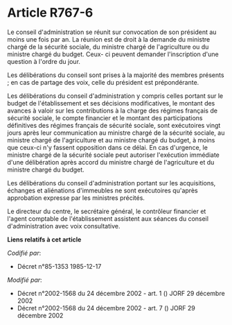 # Article R767-6

Le conseil d'administration se réunit sur convocation de son président au moins une fois par an. La réunion est de droit à la
demande du ministre chargé de la sécurité sociale, du ministre chargé de l'agriculture ou du ministre chargé du budget. Ceux-
ci peuvent demander l'inscription d'une question à l'ordre du jour.

Les délibérations du conseil sont prises à la majorité des membres présents ; en cas de partage des voix, celle du président
est prépondérante.

Les délibérations du conseil d'administration y compris celles portant sur le budget de l'établissement et ses décisions
modificatives, le montant des avances à valoir sur les contributions à la charge des régimes français de sécurité sociale, le
compte financier et le montant des participations définitives des régimes français de sécurité sociale, sont exécutoires
vingt jours après leur communication au ministre chargé de la sécurité sociale, au ministre chargé de l'agriculture et au
ministre chargé du budget, à moins que ceux-ci n'y fassent opposition dans ce délai. En cas d'urgence, le ministre chargé de
la sécurité sociale peut autoriser l'exécution immédiate d'une délibération après accord du ministre chargé de l'agriculture
et du ministre chargé du budget.

Les délibérations du conseil d'administration portant sur les acquisitions, échanges et aliénations d'immeubles ne sont
exécutoires qu'après approbation expresse par les ministres précités.

Le directeur du centre, le secrétaire général, le contrôleur financier et l'agent comptable de l'établissement assistent aux
séances du conseil d'administration avec voix consultative.

**Liens relatifs à cet article**

_Codifié par_:

  - Décret n°85-1353 1985-12-17

_Modifié par_:

  - Décret n°2002-1568 du 24 décembre 2002 - art. 1 () JORF 29 décembre 2002
  - Décret n°2002-1568 du 24 décembre 2002 - art. 7 () JORF 29 décembre 2002
